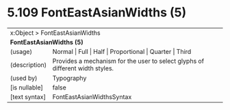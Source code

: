 <html dir="LTR" xmlns:mshelp="http://msdn.microsoft.com/mshelp" xmlns:ddue="http://ddue.schemas.microsoft.com/authoring/2003/5" xmlns:xlink="http://www.w3.org/1999/xlink" xmlns:tool="http://www.microsoft.com/tooltip">

<body>
 <input type="hidden" id="userDataCache" class="userDataStyle">
 <input type="hidden" id="hiddenScrollOffset">
 <img id="dropDownImage" style="display:none; height:0; width:0;" src="../local/drpdown.gif">
 <img id="dropDownHoverImage" style="display:none; height:0; width:0;" src="../local/drpdown_orange.gif">
 <img id="collapseImage" style="display:none; height:0; width:0;" src="../local/collapse.gif">
 <img id="expandImage" style="display:none; height:0; width:0;" src="../local/exp.gif">
 <img id="collapseAllImage" style="display:none; height:0; width:0;" src="../local/collall.gif">
 <img id="expandAllImage" style="display:none; height:0; width:0;" src="../local/expall.gif">
 <img id="copyImage" style="display:none; height:0; width:0;" src="../local/copycode.gif">
 <img id="copyHoverImage" style="display:none; height:0; width:0;" src="../local/copycodeHighlight.gif">
 <div id="header"><h1 class="heading">5.109 FontEastAsianWidths (5)</h1></div>

 <div id="mainSection">
 <div id="mainBody">
 <div id="allHistory" class="saveHistory" onsave="saveAll()" onload="loadAll()"></div>
 <p xmlns:wsd="http://wsdev.schemas.microsoft.com/authoring/2008/2" xmlns:msxsl="urn:schemas-microsoft-com:xslt" xmlns:script="urn:script" xmlns:build="urn:build">
 </p>
 <div id="sectionSection0" class="section" name="collapseableSection">
 <content xmlns="http://ddue.schemas.microsoft.com/authoring/2003/5" xmlns:wsd="http://wsdev.schemas.microsoft.com/authoring/2008/2" xmlns:msxsl="urn:schemas-microsoft-com:xslt" xmlns:script="urn:script" xmlns:build="urn:build">
 </content>
 </div>
 <div id="sectionSection1" class="section" name="collapseableSection">
 <content xmlns="http://ddue.schemas.microsoft.com/authoring/2003/5" xmlns:wsd="http://wsdev.schemas.microsoft.com/authoring/2008/2" xmlns:msxsl="urn:schemas-microsoft-com:xslt" xmlns:script="urn:script" xmlns:build="urn:build">
 <table class="ProtocolAuthoredTable" xmlns="">
 <tr><td colspan="2">
<mshelp:link keywords="55aacd72-e114-4aa1-b774-3f7ded5e1f7d" tabindex="0">x:Object</mshelp:link> &gt; <mshelp:link keywords="a8456d31-415b-4fe6-b77b-d838484593c3" tabindex="0">FontEastAsianWidths</mshelp:link> </td>
 </tr>
 <tr><td colspan="2">
 <b>FontEastAsianWidths (5)</b> </td>
 </tr>
 <tr><td><div class="indent0">(usage)</div></td>
 <td><mshelp:link keywords="ca77f137-fa4a-4081-ac87-65d26258e097" tabindex="0">Normal</mshelp:link> | <mshelp:link keywords="ca77f137-fa4a-4081-ac87-65d26258e097" tabindex="0">Full</mshelp:link> | <mshelp:link keywords="ca77f137-fa4a-4081-ac87-65d26258e097" tabindex="0">Half</mshelp:link> | <mshelp:link keywords="ca77f137-fa4a-4081-ac87-65d26258e097" tabindex="0">Proportional</mshelp:link> | <mshelp:link keywords="ca77f137-fa4a-4081-ac87-65d26258e097" tabindex="0">Quarter</mshelp:link> | <mshelp:link keywords="ca77f137-fa4a-4081-ac87-65d26258e097" tabindex="0">Third</mshelp:link></td>
 </tr>
 <tr><td><div class="indent0">(description)</div></td>
 <td>Provides a mechanism for the user to select glyphs of different width styles.</td>
 </tr>
 <tr><td><div class="indent0">(used by)</div></td>
 <td><mshelp:link keywords="5e6cd9f1-4692-475c-b22a-e873a8dd13d3" tabindex="0">Typography</mshelp:link></td>
 </tr>
 <tr><td><div class="indent0">[is nullable]</div></td>
 <td>false</td>
 </tr>
 <tr><td><div class="indent0">[text syntax]</div></td>
 <td><mshelp:link keywords="ca77f137-fa4a-4081-ac87-65d26258e097" tabindex="0">FontEastAsianWidthsSyntax</mshelp:link></td>
 </tr>
</table>
 </content>
 </div>
 <!--[if gte IE 5]>
 <tool:tip element="languageFilterToolTip" avoidmouse="false"/>
 <![endif]-->
 </div>
 <a name="feedback"></a><span></span>
 </div>
</body></html>
